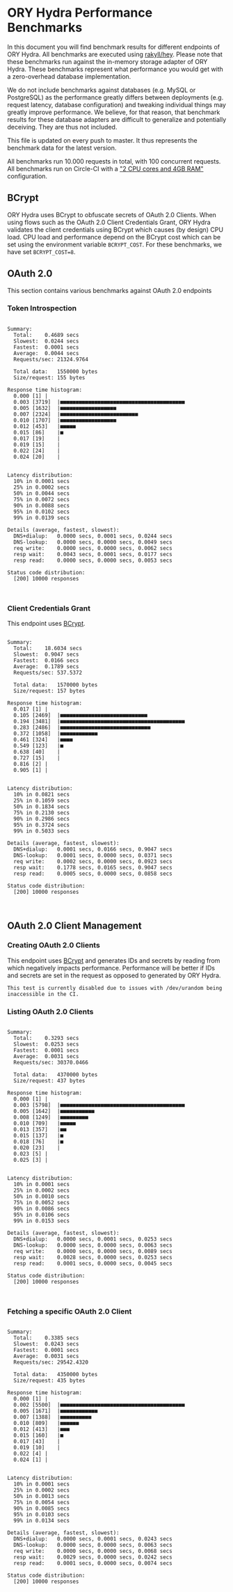 # ORY Hydra Performance Benchmarks

In this document you will find benchmark results for different endpoints of ORY Hydra. All benchmarks are executed
using [rakyll/hey](https://github.com/rakyll/hey). Please note that these benchmarks run against the in-memory storage
adapter of ORY Hydra. These benchmarks represent what performance you would get with a zero-overhead database implementation.

We do not include benchmarks against databases (e.g. MySQL or PostgreSQL) as the performance greatly differs between
deployments (e.g. request latency, database configuration) and tweaking individual things may greatly improve performance.
We believe, for that reason, that benchmark results for these database adapters are difficult to generalize and potentially
deceiving. They are thus not included.

This file is updated on every push to master. It thus represents the benchmark data for the latest version.

All benchmarks run 10.000 requests in total, with 100 concurrent requests. All benchmarks run on Circle-CI with a
["2 CPU cores and 4GB RAM"](https://support.circleci.com/hc/en-us/articles/360000489307-Why-do-my-tests-take-longer-to-run-on-CircleCI-than-locally-)
configuration.

## BCrypt

ORY Hydra uses BCrypt to obfuscate secrets of OAuth 2.0 Clients. When using flows such as the OAuth 2.0 Client Credentials
Grant, ORY Hydra validates the client credentials using BCrypt which causes (by design) CPU load. CPU load and performance
depend on the BCrypt cost which can be set using the environment variable `BCRYPT_COST`. For these benchmarks,
we have set `BCRYPT_COST=8`.

## OAuth 2.0

This section contains various benchmarks against OAuth 2.0 endpoints

### Token Introspection

```

Summary:
  Total:	0.4689 secs
  Slowest:	0.0244 secs
  Fastest:	0.0001 secs
  Average:	0.0044 secs
  Requests/sec:	21324.9764
  
  Total data:	1550000 bytes
  Size/request:	155 bytes

Response time histogram:
  0.000 [1]	|
  0.003 [3719]	|■■■■■■■■■■■■■■■■■■■■■■■■■■■■■■■■■■■■■■■■
  0.005 [1632]	|■■■■■■■■■■■■■■■■■■
  0.007 [2324]	|■■■■■■■■■■■■■■■■■■■■■■■■■
  0.010 [1707]	|■■■■■■■■■■■■■■■■■■
  0.012 [453]	|■■■■■
  0.015 [86]	|■
  0.017 [19]	|
  0.019 [15]	|
  0.022 [24]	|
  0.024 [20]	|


Latency distribution:
  10% in 0.0001 secs
  25% in 0.0002 secs
  50% in 0.0044 secs
  75% in 0.0072 secs
  90% in 0.0088 secs
  95% in 0.0102 secs
  99% in 0.0139 secs

Details (average, fastest, slowest):
  DNS+dialup:	0.0000 secs, 0.0001 secs, 0.0244 secs
  DNS-lookup:	0.0000 secs, 0.0000 secs, 0.0049 secs
  req write:	0.0000 secs, 0.0000 secs, 0.0062 secs
  resp wait:	0.0043 secs, 0.0001 secs, 0.0177 secs
  resp read:	0.0000 secs, 0.0000 secs, 0.0053 secs

Status code distribution:
  [200]	10000 responses



```

### Client Credentials Grant

This endpoint uses [BCrypt](#bcrypt).

```

Summary:
  Total:	18.6034 secs
  Slowest:	0.9047 secs
  Fastest:	0.0166 secs
  Average:	0.1789 secs
  Requests/sec:	537.5372
  
  Total data:	1570000 bytes
  Size/request:	157 bytes

Response time histogram:
  0.017 [1]	|
  0.105 [2469]	|■■■■■■■■■■■■■■■■■■■■■■■■■■■■
  0.194 [3481]	|■■■■■■■■■■■■■■■■■■■■■■■■■■■■■■■■■■■■■■■■
  0.283 [2486]	|■■■■■■■■■■■■■■■■■■■■■■■■■■■■■
  0.372 [1058]	|■■■■■■■■■■■■
  0.461 [324]	|■■■■
  0.549 [123]	|■
  0.638 [40]	|
  0.727 [15]	|
  0.816 [2]	|
  0.905 [1]	|


Latency distribution:
  10% in 0.0821 secs
  25% in 0.1059 secs
  50% in 0.1834 secs
  75% in 0.2130 secs
  90% in 0.2986 secs
  95% in 0.3724 secs
  99% in 0.5033 secs

Details (average, fastest, slowest):
  DNS+dialup:	0.0001 secs, 0.0166 secs, 0.9047 secs
  DNS-lookup:	0.0001 secs, 0.0000 secs, 0.0371 secs
  req write:	0.0002 secs, 0.0000 secs, 0.0923 secs
  resp wait:	0.1778 secs, 0.0165 secs, 0.9047 secs
  resp read:	0.0005 secs, 0.0000 secs, 0.0858 secs

Status code distribution:
  [200]	10000 responses



```

## OAuth 2.0 Client Management

### Creating OAuth 2.0 Clients

This endpoint uses [BCrypt](#bcrypt) and generates IDs and secrets by reading from  which negatively impacts
performance. Performance will be better if IDs and secrets are set in the request as opposed to generated by ORY Hydra.

```
This test is currently disabled due to issues with /dev/urandom being inaccessible in the CI.
```

### Listing OAuth 2.0 Clients

```

Summary:
  Total:	0.3293 secs
  Slowest:	0.0253 secs
  Fastest:	0.0001 secs
  Average:	0.0031 secs
  Requests/sec:	30370.0466
  
  Total data:	4370000 bytes
  Size/request:	437 bytes

Response time histogram:
  0.000 [1]	|
  0.003 [5798]	|■■■■■■■■■■■■■■■■■■■■■■■■■■■■■■■■■■■■■■■■
  0.005 [1642]	|■■■■■■■■■■■
  0.008 [1249]	|■■■■■■■■■
  0.010 [709]	|■■■■■
  0.013 [357]	|■■
  0.015 [137]	|■
  0.018 [76]	|■
  0.020 [23]	|
  0.023 [5]	|
  0.025 [3]	|


Latency distribution:
  10% in 0.0001 secs
  25% in 0.0002 secs
  50% in 0.0010 secs
  75% in 0.0052 secs
  90% in 0.0086 secs
  95% in 0.0106 secs
  99% in 0.0153 secs

Details (average, fastest, slowest):
  DNS+dialup:	0.0000 secs, 0.0001 secs, 0.0253 secs
  DNS-lookup:	0.0000 secs, 0.0000 secs, 0.0063 secs
  req write:	0.0000 secs, 0.0000 secs, 0.0089 secs
  resp wait:	0.0028 secs, 0.0000 secs, 0.0253 secs
  resp read:	0.0001 secs, 0.0000 secs, 0.0045 secs

Status code distribution:
  [200]	10000 responses



```

### Fetching a specific OAuth 2.0 Client

```

Summary:
  Total:	0.3385 secs
  Slowest:	0.0243 secs
  Fastest:	0.0001 secs
  Average:	0.0031 secs
  Requests/sec:	29542.4320
  
  Total data:	4350000 bytes
  Size/request:	435 bytes

Response time histogram:
  0.000 [1]	|
  0.002 [5500]	|■■■■■■■■■■■■■■■■■■■■■■■■■■■■■■■■■■■■■■■■
  0.005 [1671]	|■■■■■■■■■■■■
  0.007 [1388]	|■■■■■■■■■■
  0.010 [809]	|■■■■■■
  0.012 [413]	|■■■
  0.015 [160]	|■
  0.017 [43]	|
  0.019 [10]	|
  0.022 [4]	|
  0.024 [1]	|


Latency distribution:
  10% in 0.0001 secs
  25% in 0.0002 secs
  50% in 0.0013 secs
  75% in 0.0054 secs
  90% in 0.0085 secs
  95% in 0.0103 secs
  99% in 0.0134 secs

Details (average, fastest, slowest):
  DNS+dialup:	0.0000 secs, 0.0001 secs, 0.0243 secs
  DNS-lookup:	0.0000 secs, 0.0000 secs, 0.0063 secs
  req write:	0.0000 secs, 0.0000 secs, 0.0068 secs
  resp wait:	0.0029 secs, 0.0000 secs, 0.0242 secs
  resp read:	0.0001 secs, 0.0000 secs, 0.0074 secs

Status code distribution:
  [200]	10000 responses



```
